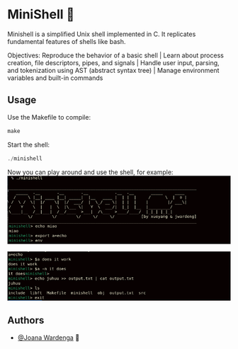 
# MiniShell 🐢

Minishell is a simplified Unix shell implemented in C. It replicates fundamental features of shells like bash. 

Objectives:
Reproduce the behavior of a basic shell |
Learn about process creation, file descriptors, pipes, and signals |
Handle user input, parsing, and tokenization using AST (abstract syntax tree) |
Manage environment variables and built-in commands



## Usage

Use the Makefile to compile:
```javascript
make
```

Start the shell:
```javascript
./minishell
```
Now you can play around and use the shell, for example:
![](readme/1.png)

![](readme/2.png)



## Authors

- [@Joana Wardenga](https://www.github.com/YunShenMiao) 🐢

